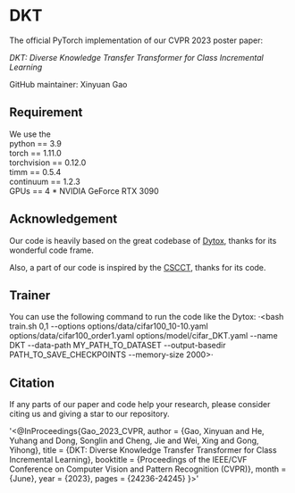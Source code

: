 # DKT

The official PyTorch implementation of our CVPR 2023 poster paper:

_DKT: Diverse Knowledge Transfer Transformer for Class Incremental Learning_

GitHub maintainer: Xinyuan Gao 

## Requirement

We use the \
python == 3.9 \
torch == 1.11.0 \
torchvision == 0.12.0 \
timm == 0.5.4 \
continuum == 1.2.3 \
GPUs == 4 * NVIDIA GeForce RTX 3090

## Acknowledgement

Our code is heavily based on the great codebase of [Dytox](https://github.com/arthurdouillard/dytox), thanks for its wonderful code frame.

Also, a part of our code is inspired by the [CSCCT](https://github.com/ashok-arjun/CSCCT), thanks for its code.

## Trainer

You can use the following command to run the code like the Dytox:
·<bash train.sh 0,1 
    --options options/data/cifar100_10-10.yaml options/data/cifar100_order1.yaml options/model/cifar_DKT.yaml 
    --name DKT 
    --data-path MY_PATH_TO_DATASET 
    --output-basedir PATH_TO_SAVE_CHECKPOINTS 
    --memory-size 2000>·

## Citation

If any parts of our paper and code help your research, please consider citing us and giving a star to our repository.

'<@InProceedings{Gao_2023_CVPR,
    author    = {Gao, Xinyuan and He, Yuhang and Dong, Songlin and Cheng, Jie and Wei, Xing and Gong, Yihong},
    title     = {DKT: Diverse Knowledge Transfer Transformer for Class Incremental Learning},
    booktitle = {Proceedings of the IEEE/CVF Conference on Computer Vision and Pattern Recognition (CVPR)},
    month     = {June},
    year      = {2023},
    pages     = {24236-24245}
}>'
